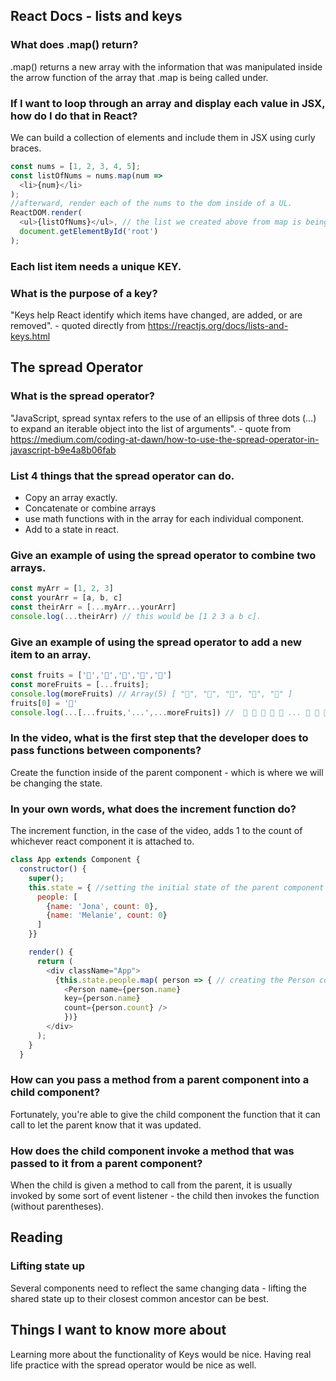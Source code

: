 

## React Docs - lists and keys
### What does .map() return?
.map() returns a new array with the information that was manipulated inside the arrow function of the array that .map is being called under.
### If I want to loop through an array and display each value in JSX, how do I do that in React?
We can build a collection of elements and include them in JSX using curly braces. 
``` js
const nums = [1, 2, 3, 4, 5];
const listOfNums = nums.map(num => 
  <li>{num}</li>
);
//afterward, render each of the nums to the dom inside of a UL.
ReactDOM.render(
  <ul>{listOfNums}</ul>, // the list we created above from map is being displayed inside of the UL.
  document.getElementById('root')
);
```
### Each list item needs a unique KEY.
### What is the purpose of a key?
"Keys help React identify which items have changed, are added, or are removed". - quoted directly from https://reactjs.org/docs/lists-and-keys.html
## The spread Operator

### What is the spread operator?
"JavaScript, spread syntax refers to the use of an ellipsis of three dots (…) to expand an iterable object into the list of arguments". - quote from https://medium.com/coding-at-dawn/how-to-use-the-spread-operator-in-javascript-b9e4a8b06fab 
### List 4 things that the spread operator can do.
- Copy an array exactly.
- Concatenate or combine arrays
- use math functions with in the array for each individual component.
- Add to a state in react.

### Give an example of using the spread operator to combine two arrays.
``` js
const myArr = [1, 2, 3]
const yourArr = [a, b, c]
const theirArr = [...myArr...yourArr]
console.log(...theirArr) // this would be [1 2 3 a b c].
```
### Give an example of using the spread operator to add a new item to an array.
``` js
const fruits = ['🍏','🍊','🍌','🍉','🍍']
const moreFruits = [...fruits];
console.log(moreFruits) // Array(5) [ "🍏", "🍊", "🍌", "🍉", "🍍" ]
fruits[0] = '🍑'
console.log(...[...fruits,'...',...moreFruits]) //  🍑 🍊 🍌 🍉 🍍 ... 🍏 🍊 🍌 🍉 🍍### Give an example of using the spread operator to combine two objects into one.
```

### In the video, what is the first step that the developer does to pass functions between components?
Create the function inside of the parent component - which is where we will be changing the state.
### In your own words, what does the increment function do?
The increment function, in the case of the video, adds 1 to the count of whichever react component it is attached to.
``` js 
class App extends Component {
  constructor() {
    super();
    this.state = { //setting the initial state of the parent component class.
      people: [
        {name: 'Jona', count: 0},
        {name: 'Melanie', count: 0}
      ]
    }}

    render() {
      return (
        <div className="App">
          {this.state.people.map( person => { // creating the Person component and initializing all of the values to whatever we say at the initial state.
            <Person name={person.name}
            key={person.name}
            count={person.count} />
            })}
        </div>
      );
    }
  }
```
### How can you pass a method from a parent component into a child component?
Fortunately, you're able to give the child component the function that it can call to let the parent know that it was updated.
### How does the child component invoke a method that was passed to it from a parent component?
When the child is given a method to call from the parent, it is usually invoked by some sort of event listener - the child then invokes the function (without parentheses).


## Reading

### Lifting state up
Several components need to reflect the same changing data - lifting the shared state up to their closest common ancestor can be best.
## Things I want to know more about
Learning more about the functionality of Keys would be nice.
Having real life practice with the spread operator would be nice as well.


